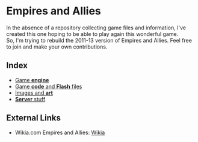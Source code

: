 # Empires and Allies
In the absence of a repository collecting game files and information, I've created this one hoping to be able to play again this wonderful game.\
So, I'm trying to rebuild the 2011-13 version of Empires and Allies.
Feel free to join and make your own contributions.

## Index
-  [Game **engine**](engine.md)
-  [Game **code** and **Flash** files](code.md)
-  [Images and **art**](art.md)
-  [**Server** stuff](server.md)

## External Links
- Wikia.com Empires and Allies: [Wikia](http://empiresandallies.wikia.com/wiki/Empires_%26_Allies_Wiki/Main_2)
